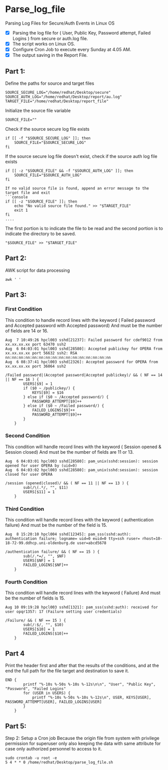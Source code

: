# Parse_log_file
Parsing Log Files for Secure/Auth Events in Linux OS

- [X] Parsing the log file for ( User, Public Key, Password attempt, Failed Logins ) from secure or auth.log file.
- [X] The script works on Linux OS.
- [X] Configure Cron Job to execute every Sunday at 4.05 AM.
- [X] The output saving in the Report File.

## Part 1:
Define the paths for source and target files
```console
SOURCE_SECURE_LOG="/home/redhat/Desktop/secure"
SOURCE_AUTH_LOG="/home/redhat/Desktop/report/au.log"
TARGET_FILE="/home/redhat/Desktop/report_file"
```
Initialize the source file variable
```console
SOURCE_FILE=""
```
Check if the source secure log file exists
```console
if [[ -f "$SOURCE_SECURE_LOG" ]]; then
    SOURCE_FILE="$SOURCE_SECURE_LOG"
fi
```
If the source secure log file doesn't exist, check if the source auth log file exists
```console
if [[ -z "$SOURCE_FILE" && -f "$SOURCE_AUTH_LOG" ]]; then
    SOURCE_FILE="$SOURCE_AUTH_LOG"
fi

If no valid source file is found, append an error message to the target file and exit
```console
if [[ -z "$SOURCE_FILE" ]]; then
    echo "No valid source file found." >> "$TARGET_FILE"
    exit 1
fi
....
```
The first portion is to indicate the file to be read and the second portion is to indicate the directory to be saved.
```console
"$SOURCE_FILE" >> "$TARGET_FILE"
```
## Part 2:
AWK script for data processing
```console
awk ' '
```
## Part 3:
### First Condition
This condition to handle record lines with the keyword ( Failed password and
Accepted password with Accepted password) And must be the number of 
fields are 14 or 16.
```console
Aug  7 10:49:26 hpcl003 sshd[21237]: Failed password for cdef9012 from xx.xx.xx.xx port 63470 ssh2
Aug  6 04:03:01 hpcl003 sshd[28580]: Accepted publickey for OPERA from xx.xx.xx.xx port 56632 ssh2: RSA nn:nn:nn:nn:nn:nn:nn:nn:nn:nn:nn:nn:nn:nn:nn:nn
Aug  6 08:37:41 hpcl003 sshd[2326]: Accepted password for OPERA from xx.xx.xx.xx port 36064 ssh2 
```
```console
/Failed password|(Accepted password|Accepted publickey)/ && ( NF == 14 || NF == 16 ) {
        USERS[$9] = 1
        if ($0 ~ /publickey/) {
            KEYS[$9] = $16
        } else if ($0 ~ /Accepted password/) {
            PASSWORD_ATTEMPT[$9]++
        } else if ($0 ~ /Failed password/) {
            FAILED_LOGINS[$9]++
            PASSWORD_ATTEMPT[$9]++
        }
    }
```
### Second Condition
This condition will handle record lines with the keyword ( Session opened & Session 
closed) And must be the number of fields are 11 or 13.
```console
Aug  6 04:03:01 hpcl003 sshd[28580]: pam_unix(sshd:session): session opened for user OPERA by (uid=0)
Aug  6 04:03:02 hpcl003 sshd[28580]: pam_unix(sshd:session): session closed for user OPERA
```
```console
/session (opened|closed)/ && ( NF == 11 || NF == 13 ) {
        sub(/\(.*/, "", $11)
        USERS[$11] = 1
    }
```
### Third Condition
This condition will handle record lines with the keyword ( authentication failure) And 
must be the number of the field is 15.
```console
Aug  8 15:20:10 hpcl004 sshd[12345]: pam_sss(sshd:auth): authentication failure; logname= uid=0 euid=0 tty=ssh ruser= rhost=10-18-72-99.ddhcp.uni-oldenburg.de user=abcd5678
```
```console
/authentication failure/ && ( NF == 15 ) {
        sub(/.*=/, "", $NF)
        USERS[$NF] = 1
        FAILED_LOGINS[$NF]++
    }
```
### Fourth Condition    
This condition will handle record lines with the keyword ( Failure) And must be the
number of fields is 15.
```console
Aug 10 09:19:28 hpcl003 sshd[1321]: pam_sss(sshd:auth): received for user opqr1357: 17 (Failure setting user credentials)
```
```console
/Failure/ && ( NF == 15 ) {
        sub(/:$/, "", $10)
        USERS[$10] = 1
        FAILED_LOGINS[$10]++
    }
```
## Part 4
Print the header first and after that the results of the conditions, and at the end the full
path for the file target and destination to save it.
```console
END {
        printf "%-10s %-50s %-10s %-12s\n\n", "User", "Public Key", "Password", "Failed Logins"
        for (USER in USERS) {
            printf "%-10s %-50s %-10s %-12s\n", USER, KEYS[USER], PASSWORD_ATTEMPT[USER], FAILED_LOGINS[USER]
        }
    }
```
## Part 5:
Step 2: Setup a Cron job
Because the origin file from system with privilege permission for superuser only also keeping the data
with same attribute for case only authorized personnel to access to it.
```console
sudo crontab -u root -e
5 4 * * 0 /home/redhat/Desktop/parse_log_file.sh
```
